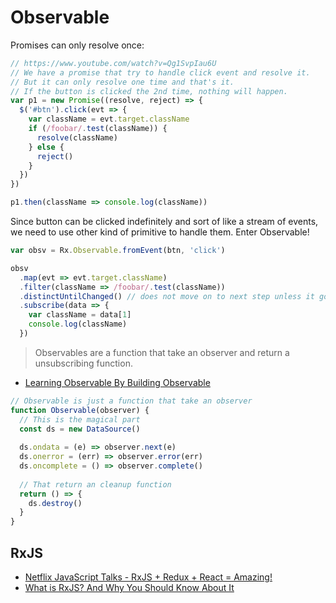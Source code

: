 # Observable

Promises can only resolve once:

```js
// https://www.youtube.com/watch?v=Qg1SvpIau6U
// We have a promise that try to handle click event and resolve it.
// But it can only resolve one time and that's it.
// If the button is clicked the 2nd time, nothing will happen.
var p1 = new Promise((resolve, reject) => {
  $('#btn').click(evt => {
    var className = evt.target.className
    if (/foobar/.test(className)) {
      resolve(className)
    } else {
      reject()
    }
  })
})

p1.then(className => console.log(className))
```

Since button can be clicked indefinitely and sort of like a stream of events, we need to use other kind of primitive to handle them. Enter Observable!

```js
var obsv = Rx.Observable.fromEvent(btn, 'click')

obsv
  .map(evt => evt.target.className)
  .filter(className => /foobar/.test(className))
  .distinctUntilChanged() // does not move on to next step unless it got changed
  .subscribe(data => {
    var className = data[1]
    console.log(className)
  })
```

> Observables are a function that take an observer and return a unsubscribing function.

* [Learning Observable By Building Observable](https://medium.com/@benlesh/learning-observable-by-building-observable-d5da57405d87)

```js
// Observable is just a function that take an observer
function Observable(observer) {
  // This is the magical part
  const ds = new DataSource()
  
  ds.ondata = (e) => observer.next(e)
  ds.onerror = (err) => observer.error(err)
  ds.oncomplete = () => observer.complete()
  
  // That return an cleanup function
  return () => {
    ds.destroy()
  }
}
```

## RxJS

* [Netflix JavaScript Talks - RxJS + Redux + React = Amazing!](https://www.youtube.com/watch?v=AslncyG8whg)
* [What is RxJS? And Why You Should Know About It](https://news.thisdot.co/what-is-rxjs-and-why-you-should-know-about-it-2a5afe58cea)